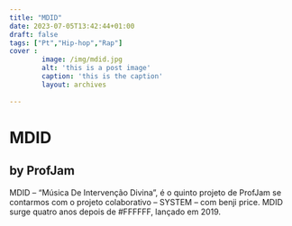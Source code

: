 ```yaml
---
title: "MDID"
date: 2023-07-05T13:42:44+01:00
draft: false
tags: ["Pt","Hip-hop","Rap"]
cover :
        image: /img/mdid.jpg
        alt: 'this is a post image'
        caption: 'this is the caption'
        layout: archives
 
---
```

# MDID
## by ProfJam

MDID – “Música De Intervenção Divina”, é o quinto projeto de ProfJam se contarmos com o projeto colaborativo – SYSTEM – com benji price. MDID surge quatro anos depois de #FFFFFF, lançado em 2019.